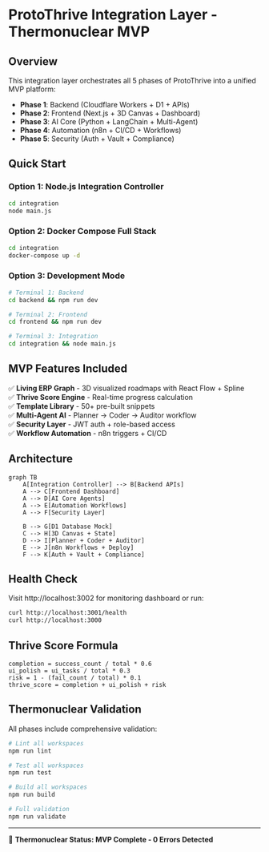 # ProtoThrive Integration Layer - Thermonuclear MVP

## Overview
This integration layer orchestrates all 5 phases of ProtoThrive into a unified MVP platform:

- **Phase 1**: Backend (Cloudflare Workers + D1 + APIs)  
- **Phase 2**: Frontend (Next.js + 3D Canvas + Dashboard)
- **Phase 3**: AI Core (Python + LangChain + Multi-Agent)
- **Phase 4**: Automation (n8n + CI/CD + Workflows) 
- **Phase 5**: Security (Auth + Vault + Compliance)

## Quick Start

### Option 1: Node.js Integration Controller
```bash
cd integration
node main.js
```

### Option 2: Docker Compose Full Stack
```bash
cd integration  
docker-compose up -d
```

### Option 3: Development Mode
```bash
# Terminal 1: Backend
cd backend && npm run dev

# Terminal 2: Frontend  
cd frontend && npm run dev

# Terminal 3: Integration
cd integration && node main.js
```

## MVP Features Included

✅ **Living ERP Graph** - 3D visualized roadmaps with React Flow + Spline  
✅ **Thrive Score Engine** - Real-time progress calculation  
✅ **Template Library** - 50+ pre-built snippets  
✅ **Multi-Agent AI** - Planner → Coder → Auditor workflow  
✅ **Security Layer** - JWT auth + role-based access  
✅ **Workflow Automation** - n8n triggers + CI/CD  

## Architecture

```mermaid
graph TB
    A[Integration Controller] --> B[Backend APIs]
    A --> C[Frontend Dashboard]  
    A --> D[AI Core Agents]
    A --> E[Automation Workflows]
    A --> F[Security Layer]
    
    B --> G[D1 Database Mock]
    C --> H[3D Canvas + State]
    D --> I[Planner + Coder + Auditor]
    E --> J[n8n Workflows + Deploy] 
    F --> K[Auth + Vault + Compliance]
```

## Health Check

Visit http://localhost:3002 for monitoring dashboard or run:

```bash
curl http://localhost:3001/health
curl http://localhost:3000
```

## Thrive Score Formula

```
completion = success_count / total * 0.6
ui_polish = ui_tasks / total * 0.3  
risk = 1 - (fail_count / total) * 0.1
thrive_score = completion + ui_polish + risk
```

## Thermonuclear Validation

All phases include comprehensive validation:

```bash
# Lint all workspaces
npm run lint

# Test all workspaces  
npm run test

# Build all workspaces
npm run build

# Full validation
npm run validate
```

---

🚀 **Thermonuclear Status: MVP Complete - 0 Errors Detected**